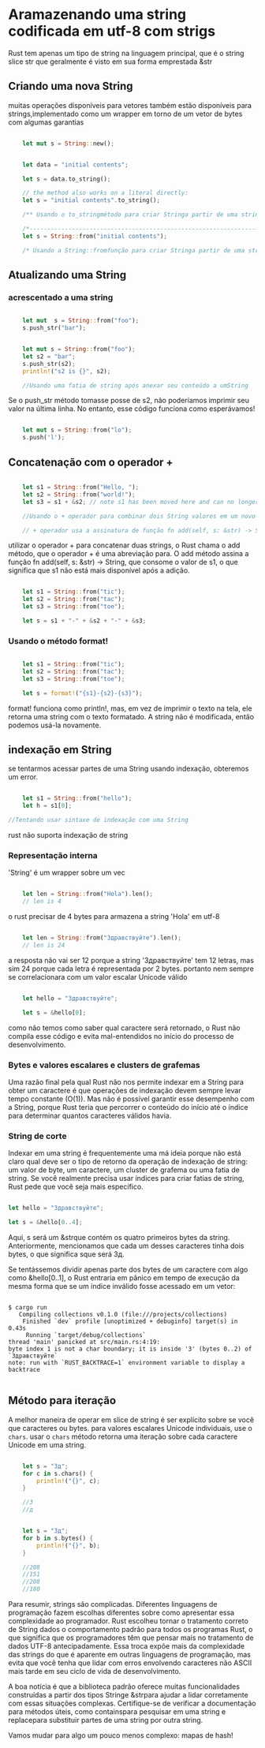 # Aramazenando uma string codificada em utf-8 com strigs

Rust tem apenas um tipo de string na linguagem principal, que é o string slice str que geralmente é visto em sua forma emprestada &str

## Criando uma nova String

muitas operações disponíveis para vetores também estão disponíveis para strings,implementado como um wrapper em torno de um vetor de bytes com algumas garantias

``` rust

	let mut s = String::new();

```

``` rust

    let data = "initial contents";

    let s = data.to_string();

    // the method also works on a literal directly:
    let s = "initial contents".to_string();

	/** Usando o to_stringmétodo para criar Stringa partir de uma string literal */

	/*--------------------------------------------------------------------------*/
	let s = String::from("initial contents");

	/* Usando a String::fromfunção para criar Stringa partir de uma string literal */

```


## Atualizando uma String

### acrescentado a uma string

``` rust

	let mut  s = String::from("foo");
	s.push_str("bar");

```

``` rust

	let mut s = String::from("foo");
	let s2 = "bar";
	s.push_str(s2);
	println!("s2 is {}", s2);

	//Usando uma fatia de string após anexar seu conteúdo a umString

```

Se o push_str método tomasse posse de s2, não poderíamos imprimir seu valor na última linha. No entanto, esse código funciona como esperávamos!



``` rust

	let mut s = String::from("lo");
	s.push('l');

```

## Concatenação com o operador +

``` rust

	let s1 = String::from("Hello, ");
	let s2 = String::from("world!");
	let s3 = s1 + &s2; // note s1 has been moved here and can no longer be used

	//Usando o + operador para combinar dois String valores em um novo String valor

	// + operador usa a assinatura de função fn add(self, s: &str) -> String {}

```

utilizar o operador + para concatenar duas strings, o Rust chama o add método, que o operador + é uma abreviação para. O add método assina a função fn add(self, s: &str) -> String, que consome o valor de s1, o que significa que s1 não está mais disponível após a adição.

``` rust

	let s1 = String::from("tic");
	let s2 = String::from("tac");
	let s3 = String::from("toe");

	let s = s1 + "-" + &s2 + "-" + &s3;

```

### Usando o método format!

``` rust

	let s1 = String::from("tic");
	let s2 = String::from("tac");
	let s3 = String::from("toe");

	let s = format!("{s1}-{s2}-{s3}");

```

format! funciona como println!, mas, em vez de imprimir o texto na tela, ele retorna uma string com o texto formatado. A string não é modificada, então podemos usá-la novamente.


## indexação em String

se tentarmos acessar partes de uma String usando indexação, obteremos um error.

``` rust

	let s1 = String::from("hello");
	let h = s1[0];

//Tentando usar sintaxe de indexação com uma String
```

rust  não suporta indexação de string

### Representação interna

'String' é um wrapper sobre um vec<u8>

```rust

	let len = String::from("Hola").len();
	// len is 4

```

o rust precisar de 4 bytes para armazena a string 'Hola' em utf-8

```rust

	let len = String::from("Здравствуйте").len();
	// len is 24

```

a resposta não vai ser  12 porque a string 'Здравствуйте' tem 12 letras, mas sim 24 porque cada letra é representada por 2 bytes. portanto nem sempre se correlacionara com um valor escalar Unicode válido

```rust

	let hello = "Здравствуйте";

	let s = &hello[0];

```

como não temos como saber qual caractere será retornado, o Rust não compila esse código e evita mal-entendidos no início do processo de desenvolvimento.


### Bytes e valores escalares e clusters de grafemas

Uma razão final pela qual Rust não nos permite indexar em a String para obter um caractere é que operações de indexação devem sempre levar tempo constante (O(1)). Mas não é possível garantir esse desempenho com a String, porque Rust teria que percorrer o conteúdo do início até o índice para determinar quantos caracteres válidos havia.


### String de corte

Indexar em uma string é frequentemente uma má ideia porque não está claro qual deve ser o tipo de retorno da operação de indexação de string: um valor de byte, um caractere, um cluster de grafema ou uma fatia de string. Se você realmente precisa usar índices para criar fatias de string, Rust pede que você seja mais específico.

``` rust

let hello = "Здравствуйте";

let s = &hello[0..4];

```

Aqui, s será um &strque contém os quatro primeiros bytes da string. Anteriormente, mencionamos que cada um desses caracteres tinha dois bytes, o que significa sque será Зд.

Se tentássemos dividir apenas parte dos bytes de um caractere com algo como &hello[0..1], o Rust entraria em pânico em tempo de execução da mesma forma que se um índice inválido fosse acessado em um vetor:

``` shel

$ cargo run
   Compiling collections v0.1.0 (file:///projects/collections)
    Finished `dev` profile [unoptimized + debuginfo] target(s) in 0.43s
     Running `target/debug/collections`
thread 'main' panicked at src/main.rs:4:19:
byte index 1 is not a char boundary; it is inside 'З' (bytes 0..2) of `Здравствуйте`
note: run with `RUST_BACKTRACE=1` environment variable to display a backtrace


```

## Método para iteração

A melhor maneira de operar em slice de string é ser explícito sobre se você que caracteres ou bytes. para valores escalares Unicode individuais, use o `chars`. usar o `chars` método retorna uma iteração sobre cada caractere Unicode em uma string.

``` rust

	let s = "Зд";
	for c in s.chars() {
		println!("{}", c);
	}

	//З
	//д
```

``` rust

	let s = "Зд";
	for b in s.bytes() {
		println!("{}", b);
	}

	//208
	//151
	//208
	//180
```

Para resumir, strings são complicadas. Diferentes linguagens de programação fazem escolhas diferentes sobre como apresentar essa complexidade ao programador. Rust escolheu tornar o tratamento correto de String dados o comportamento padrão para todos os programas Rust, o que significa que os programadores têm que pensar mais no tratamento de dados UTF-8 antecipadamente. Essa troca expõe mais da complexidade das strings do que é aparente em outras linguagens de programação, mas evita que você tenha que lidar com erros envolvendo caracteres não ASCII mais tarde em seu ciclo de vida de desenvolvimento.

A boa notícia é que a biblioteca padrão oferece muitas funcionalidades construídas a partir dos tipos Stringe &strpara ajudar a lidar corretamente com essas situações complexas. Certifique-se de verificar a documentação para métodos úteis, como containspara pesquisar em uma string e replacepara substituir partes de uma string por outra string.

Vamos mudar para algo um pouco menos complexo: mapas de hash!
